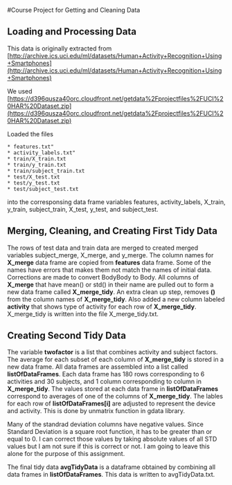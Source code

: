 
#Course Project for Getting and Cleaning Data


## Loading and Processing  Data

This data is originally extracted from 
[http://archive.ics.uci.edu/ml/datasets/Human+Activity+Recognition+Using+Smartphones](http://archive.ics.uci.edu/ml/datasets/Human+Activity+Recognition+Using+Smartphones)

We used 
[https://d396qusza40orc.cloudfront.net/getdata%2Fprojectfiles%2FUCI%20HAR%20Dataset.zip](https://d396qusza40orc.cloudfront.net/getdata%2Fprojectfiles%2FUCI%20HAR%20Dataset.zip)
               
Loaded the files 

    * features.txt"
    * activity_labels.txt"
    * train/X_train.txt
    * train/y_train.txt
    * train/subject_train.txt  
    * test/X_test.txt
    * test/y_test.txt
    * test/subject_test.txt


into the corresponsing data frame variables features, activity_labels, X_train, y_train, subject_train, X_test, y_test, and subject_test.

## Merging, Cleaning, and Creating First Tidy Data

The rows of test data and train data are merged to created merged variables subject_merge, X_merge, and y_merge. The column names for **X_merge** data frame are copied from **features** data frame. Some of the names have errors that makes them not match the names of initial data. Corrections are made to convert BodyBody to Body. All columns of **X_merge** that have mean() or std() in their name are pulled out to form a new data frame called **X_merge_tidy**. An extra clean up step, removes **()** from the column names of **X_merge_tidy**. Also added a new column labeled **activity** that shows type of activity for each row of
**X_merge_tidy**. X_merge_tidy is written into the file X_merge_tidy.txt.

## Creating Second Tidy Data

The variable **twofactor** is a list that combines activity and subject factors. The average for each subset of each column of **X_merge_tidy** is stored in a new data frame. All data frames are assembled into a list called **listOfDataFrames**. Each data frame has 180 rows corresponding to 6 activities and 30 subjects, and 1 column corresponding to column in **X_merge_tidy**. The values stored at each data frame in **listOfDataFrames** correspond to averages of one of the columns of **X_merge_tidy**. The lables for each row of 
**listOfDataFrames[i]** are adjusted to represent the device and activity. This is done by unmatrix function in gdata library. 


Many of the standrad deviation columns have negative values. Since Standard Deviation is a square root function, it has to be greater than or equal to 0. I can correct those values by taking absolute values of all STD values but I am not sure if this is correct or not. I am going to leave this alone for the purpose of this assignment.


The final tidy data **avgTidyData** is a dataframe obtained by combining all data frames in **listOfDataFrames**. This data is written to avgTidyData.txt. 